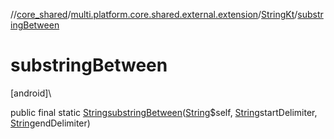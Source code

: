 //[core_shared](../../../index.md)/[multi.platform.core.shared.external.extension](../index.md)/[StringKt](index.md)/[substringBetween](substring-between.md)

# substringBetween

[android]\

public final static [String](https://developer.android.com/reference/kotlin/java/lang/String.html)[substringBetween](substring-between.md)([String](https://developer.android.com/reference/kotlin/java/lang/String.html)$self, [String](https://developer.android.com/reference/kotlin/java/lang/String.html)startDelimiter, [String](https://developer.android.com/reference/kotlin/java/lang/String.html)endDelimiter)
